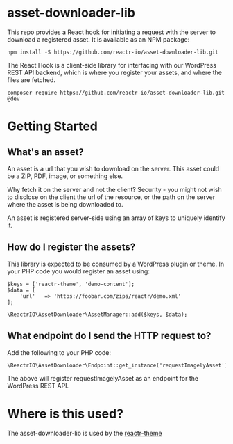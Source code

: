 # asset-downloader-lib
This repo provides a React hook for initiating a request with the server to download a registered asset. It is available as an NPM package:

```
npm install -S https://github.com/reactr-io/asset-downloader-lib.git
```

The React Hook is a client-side library for interfacing with our WordPress REST API backend, which is where you register your assets, and where the files are fetched.

```
composer require https://github.com/reactr-io/asset-downloader-lib.git @dev
```

# Getting Started

## What's an asset?

An asset is a url that you wish to download on the server. This asset could be a ZIP, PDF, image, or something else.

Why fetch it on the server and not the client? Security - you might not wish to disclose on the client the url of the resource, or the path on the server where the asset is being downloaded to.

An asset is registered server-side using an array of keys to uniquely identify it.

## How do I register the assets?

This library is expected to be consumed by a WordPress plugin or theme. In your PHP code you would register an asset using:

```
$keys = ['reactr-theme', 'demo-content'];
$data = [
    'url'   => 'https://foobar.com/zips/reactr/demo.xml'
];

\ReactrIO\AssetDownloader\AssetManager::add($keys, $data);
```

## What endpoint do I send the HTTP request to?

Add the following to your PHP code:

```
\ReactrIO\AssetDownloader\Endpoint::get_instance('requestImagelyAsset');
```

The above will register requestImagelyAsset as an endpoint for the WordPress REST API.

# Where is this used?

The asset-downloader-lib is used by the [reactr-theme](https://github.com/reactr-io/reactr-theme)